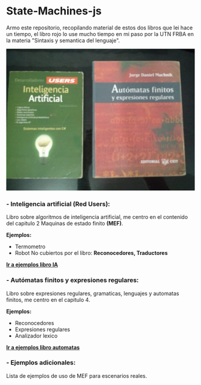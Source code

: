 # State-Machines-js

Armo este repositorio, recopilando material de estos dos libros que lei hace un tiempo, el libro rojo lo use mucho tiempo en mi paso por la UTN FRBA en la materia "Sintaxis y semantica del lenguaje".

![N|Solid](https://github.com/damiancipolat/State-Machines-js/blob/master/basicos/docs/books.jpeg?raw=true)

### - Inteligencia artificial (Red Users):
Libro sobre algoritmos de inteligencia artificial, me centro en el contenido del capitulo 2 Maquinas de estado finito **(MEF)**.

**Ejemplos:**
- Termometro
- Robot
No cubiertos por el libro: **Reconocedores, Traductores**

**[Ir a ejemplos libro IA]**

[Ir a ejemplos libro IA]:https://github.com/damiancipolat/State-Machines-js/tree/master/libro_ia

### - Autómatas finitos y expresiones regulares:
Libro sobre expresiones regulares, gramaticas, lenguajes y automatas finitos, me centro en el capitulo 4.

**Ejemplos:**
- Reconocedores
- Expresiones regulares
- Analizador lexico

**[Ir a ejemplos libro automatas]**

[Ir a ejemplos libro automatas]:https://github.com/damiancipolat/Nodejs-Design-Pattern/blob/master/README.md#factory

### - Ejemplos adicionales:
Lista de ejemplos de uso de MEF para escenarios reales.
